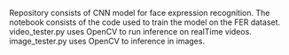 Repository consists of CNN model for face expression recognition.
The notebook consists of the code used to train the model on the FER dataset.
video_tester.py uses OpenCV to run inference on realTime videos.
image_tester.py uses OpenCV to inference in images.
